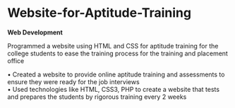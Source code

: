 # Website-for-Aptitude-Training

**Web Development**

Programmed a website using HTML and CSS for aptitude training for the college students to ease the training process for the training and placement office

• Created a website to provide online aptitude training and assessments to ensure they were ready for the job interviews \
• Used technologies like HTML, CSS3, PHP to create a website that tests and prepares the students by rigorous training every 2 weeks
